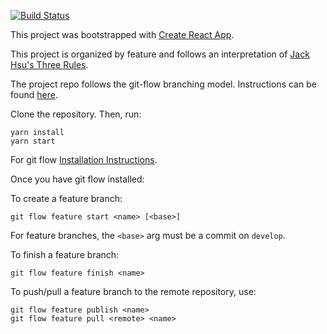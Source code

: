 [![Build Status](https://travis-ci.com/LifeCo/lifeco-emr-web.svg?token=sgyH7jyoc2MU2rxDptEv&branch=master)](https://travis-ci.com/LifeCo/lifeco-emr-web)

This project was bootstrapped with [Create React App](https://github.com/facebookincubator/create-react-app).

This project is organized by feature and follows an interpretation of [Jack Hsu's Three Rules](https://jaysoo.ca/2016/02/28/applying-code-organization-rules-to-concrete-redux-code/).

The project repo follows the git-flow branching model. Instructions can be found [here](https://github.com/nvie/gitflow#initialization).

Clone the repository. Then, run:

```
yarn install
yarn start
```

For git flow [Installation Instructions](https://github.com/nvie/gitflow/wiki/Installation).

Once you have git flow installed:

To create a feature branch:

```
git flow feature start <name> [<base>]
```

For feature branches, the `<base>` arg must be a commit on `develop`.

To finish a feature branch:

```
git flow feature finish <name>
```

To push/pull a feature branch to the remote repository, use:
```
git flow feature publish <name>
git flow feature pull <remote> <name>
```